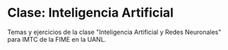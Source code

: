 # Clase: Inteligencia Artificial
Temas y ejercicios de la clase "Inteligencia Artificial y Redes Neuronales" para IMTC de la FIME en la UANL.

